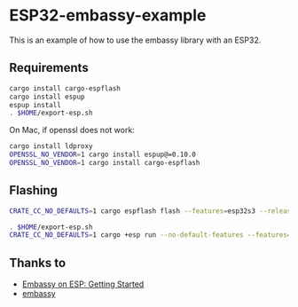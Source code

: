 # ESP32-embassy-example

This is an example of how to use the embassy library with an ESP32.

## Requirements

```bash
cargo install cargo-espflash
cargo install espup
espup install
. $HOME/export-esp.sh
```

On Mac, if openssl does not work:

```bash
cargo install ldproxy
OPENSSL_NO_VENDOR=1 cargo install espup@=0.10.0
OPENSSL_NO_VENDOR=1 cargo install cargo-espflash
```


## Flashing

```bash
CRATE_CC_NO_DEFAULTS=1 cargo espflash flash --features=esp32s3 --release --monitor
```

```bash
. $HOME/export-esp.sh
CRATE_CC_NO_DEFAULTS=1 cargo +esp run --no-default-features --features=esp32s3 --release --target xtensa-esp32s3-espidf
```


## Thanks to

- [Embassy on ESP: Getting Started](https://dev.to/apollolabsbin/embassy-on-esp-getting-started-27fi)
- [embassy](https://embassy.dev/)
